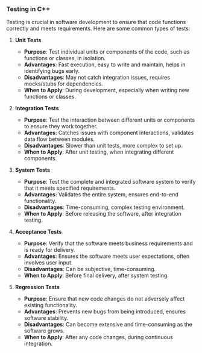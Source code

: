 ### Testing in C++

Testing is crucial in software development to ensure that code functions correctly and meets requirements. Here are some common types of tests:

1. **Unit Tests**
    - **Purpose**: Test individual units or components of the code, such as functions or classes, in isolation.
    - **Advantages**: Fast execution, easy to write and maintain, helps in identifying bugs early.
    - **Disadvantages**: May not catch integration issues, requires mocks/stubs for dependencies.
    - **When to Apply**: During development, especially when writing new functions or classes.
    
2. **Integration Tests**
    - **Purpose**: Test the interaction between different units or components to ensure they work together.
    - **Advantages**: Catches issues with component interactions, validates data flow between modules.
    - **Disadvantages**: Slower than unit tests, more complex to set up.
    - **When to Apply**: After unit testing, when integrating different components.

3. **System Tests** 
    - **Purpose**: Test the complete and integrated software system to verify that it meets specified requirements.
    - **Advantages**: Validates the entire system, ensures end-to-end functionality.
    - **Disadvantages**: Time-consuming, complex testing environment.
    - **When to Apply**: Before releasing the software, after integration testing.

4. **Acceptance Tests**
    - **Purpose**: Verify that the software meets business requirements and is ready for delivery.
    - **Advantages**: Ensures the software meets user expectations, often involves user input.
    - **Disadvantages**: Can be subjective, time-consuming.
    - **When to Apply**: Before final delivery, after system testing.

5. **Regression Tests**
    - **Purpose**: Ensure that new code changes do not adversely affect existing functionality.
    - **Advantages**: Prevents new bugs from being introduced, ensures software stability.
    - **Disadvantages**: Can become extensive and time-consuming as the software grows.
    - **When to Apply**: After any code changes, during continuous integration.